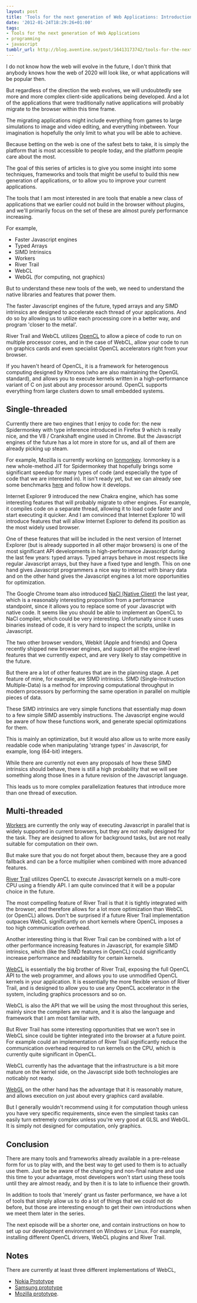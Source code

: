 ```yaml
---
layout: post
title: 'Tools for the next generation of Web Applications: Introduction'
date: '2012-01-24T18:29:26+01:00'
tags:
- Tools for the next generation of Web Applications
- programming
- javascript
tumblr_url: http://blog.aventine.se/post/16413173742/tools-for-the-next-generation-of-web-applications-introd
---
```

I do not know how the web will evolve in the future, I don't think that anybody knows how the web of 2020 will look like, or what applications will be popular then.

But regardless of the direction the web evolves, we will undoubtedly see more and more complex client-side applications being developed. And a lot of the applications that were traditionally native applications will probably migrate to the browser within this time frame.

The migrating applications might include everything from games to large simulations to image and video editing, and everything inbetween. Your imagination is hopefully the only limit to what you will be able to achieve.

Because betting on the web is one of the safest bets to take, it is simply the platform that is most accessible to people today, and the platform people care about the most.

The goal of this series of articles is to give you some insight into some techniques, frameworks and tools that might be useful to build this new generation of applications, or to allow you to improve your current applications.

The tools that I am most interested in are tools that enable a new class of applications that we earlier could not build in the browser without plugins, and we'll primarily focus on the set of these are almost purely performance increasing.

For example,

 - Faster Javascript engines
 - Typed Arrays
 - SIMD Intrinsics
 - Workers
 - River Trail
 - WebCL
 - WebGL (for computing, not graphics)

But to understand these new tools of the web, we need to understand the native libraries and features that power them.

The faster Javascript engines of the future, typed arrays and any SIMD intrinsics are designed to accelerate each thread of your applications. And do so by allowing us to utilize each processing core in a better way, and program 'closer to the metal'.

River Trail and WebCL utilizes [OpenCL](http://www.khronos.org/opencl/) to allow a piece of code to run on multiple processor cores, and in the case of WebCL, allow your code to run on graphics cards and even specialist OpenCL accelerators right from your browser.

If you haven't heard of OpenCL, it is a framework for heterogenous computing designed by Khronos (who are also maintaining the OpenGL standard), and allows you to execute kernels written in a high-performance variant of C on just about any processor around. OpenCL supports everything from large clusters down to small embedded systems.


Single-threaded
--------------------------------------------------------------------------------

Currently there are two engines that I enjoy to code for: the new Spidermonkey with type inference introduced in Firefox 9 which is really nice, and the V8 / Crankshaft engine used in Chrome. But the Javascript engines of the future has a lot more in store for us, and all of them are already picking up steam.

For example, Mozilla is currently working on [Ionmonkey](https://wiki.mozilla.org/IonMonkey). Ionmonkey is a new whole-method JIT for Spidermonkey that hopefully brings some significant speedup for many types of code (and especially the type of code that we are interested in). It isn't ready yet, but we can already see some benchmarks [here](http://arewefastyet.com/?a=b&view=breakdown) and follow how it develops.

Internet Explorer 9 introduced the new Chakra engine, which has some interesting features that will probably migrate to other engines. For example, it compiles code on a separate thread, allowing it to load code faster and start executing it quicker. And I am convinced that Internet Explorer 10 will introduce features that will allow Internet Explorer to defend its position as the most widely used browser.

One of these features that will be included in the next version of Internet Explorer (but is already supported in all other major browsers) is one of the most significant API developments in high-performance Javascript during the last few years: typed arrays. Typed arrays behave in most respects like regular Javascript arrays, but they have a fixed type and length. This on one hand gives Javascript programmers a nice way to interact with binary data and on the other hand gives the Javascript engines a lot more opportunities for optimization.

The Google Chrome team also introduced [NaCl (Native Client)](https://developers.google.com/native-client/) the last year, which is a reasonably interesting proposition from a performance standpoint, since it allows you to replace some of your Javascript with native code. It seems like you should be able to implement an OpenCL to NaCl compiler, which could be very interesting. Unfortunatly since it uses binaries instead of code, it is very hard to inspect the scripts, unlike in Javascript.

The two other browser vendors, Webkit (Apple and friends) and Opera recently shipped new browser engines, and support all the engine-level features that we currently expect, and are very likely to stay competitive in the future.

But there are a lot of other features that are in the planning stage. A pet feature of mine, for example, are SIMD intrinsics. SIMD (Single-Instruction Multiple-Data) is a method for improving computational throughput in modern processors by performing the same operation in parallel on multiple pieces of data.

These SIMD intrinsics are very simple functions that essentially map down to a few simple SIMD assembly instructions. The Javascript engine would be aware of how these functions work, and generate special optimizations for them. 

This is mainly an optimization, but it would also allow us to write more easily readable code when manipulating 'strange types' in Javascript, for example, long (64-bit) integers.

While there are currently not even any proposals of how these SIMD intrinsics should behave, there is still a high probability that we will see something along those lines in a future revision of the Javascript language.

This leads us to more complex parallelization features that introduce more than one thread of execution.


Multi-threaded
-------------------------------------------------------------------------------

[Workers](http://dev.w3.org/html5/workers/) are currently the only way of executing Javascript in parallel that is widely supported in current browsers, but they are not really designed for the task. They are designed to allow for background tasks, but are not really suitable for computation on their own.

But make sure that you do not forget about them, because they are a good fallback and can be a force multiplier when combined with more advanced features.

[River Trail](https://github.com/RiverTrail/RiverTrail) utilizes OpenCL to execute Javascript kernels on a multi-core CPU using a friendly API. I am quite convinced that it will be a popular choice in the future.

The most compelling feature of River Trail is that it is tightly integrated with the browser, and therefore allows for a lot more optimization than WebCL (or OpenCL) allows. Don't be surprised if a future River Trail implementation outpaces WebCL significantly on short kernels where OpenCL imposes a too high communication overhead.

Another interesting thing is that River Trail can be combined with a lot of other performance increasing features in Javascript, for example SIMD intrinsics, which (like the SIMD features in OpenCL) could significantly increase performance and readability for certain kernels.

[WebCL](http://www.khronos.org/webcl/) is essentially the big brother of River Trail, exposing the full OpenCL API to the web programmer, and allows you to use unmodified OpenCL kernels in your application. It is essentially the more flexible version of River Trail, and is designed to allow you to use any OpenCL accelerator in the system, including graphics processors and so on.

WebCL is also the API that we will be using the most throughout this series, mainly since the compilers are mature, and it is also the language and framework that I am most familiar with.

But River Trail has some interesting opportunities that we won't see in WebCL since could be tighter integrated into the browser at a future point. For example could an implementation of River Trail significantly reduce the communication overhead required to run kernels on the CPU, which is currently quite significant in OpenCL.

WebCL currently has the advantage that the infrastructure is a bit more mature on the kernel side, on the Javascript side both technologies are noticably not ready.

[WebGL](http://www.khronos.org/webgl/) on the other hand has the advantage that it is reasonably mature, and allows execution on just about every graphics card available.

But I generally wouldn't recommend using it for computation though unless you have very specific requirements, since even the simplest tasks can easily turn extremely complex unless you're very good at GLSL and WebGL. It is simply not designed for computation, only graphics.


Conclusion
--------------------------------------------------------------------------------

There are many tools and frameworks already available in a pre-release form for us to play with, and the best way to get used to them is to actually use them. Just be be aware of the changing and non-final nature and use this time to your advantage, most developers won't start using these tools until they are almost ready, and by then it is to late to influence their growth.

In addition to tools that 'merely' grant us faster performance, we have a lot of tools that simply allow us to do a lot of things that we could not do before, but those are interesting enough to get their own introductions when we meet them later in the series.

The next episode will be a shorter one, and contain instructions on how to set up our development environment on Windows or Linux. For example, installing different OpenCL drivers, WebCL plugins and River Trail.


Notes
--------------------------------------------------------------------------------

There are currently at least three different implementations of WebCL,

 - [Nokia Prototype](http://webcl.nokiaresearch.com/)
 - [Samsung prototype](http://code.google.com/p/webcl/)
 - [Mozilla prototype](http://hg.mozilla.org/projects/webcl).
